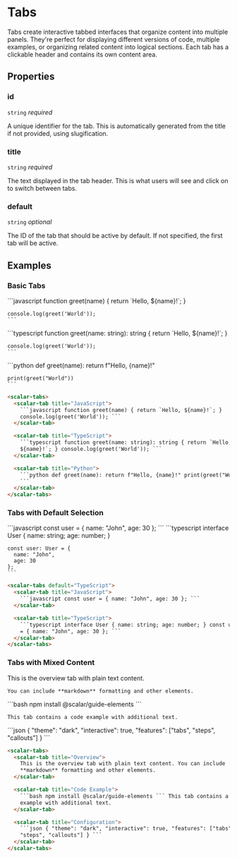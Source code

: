 # Tabs

Tabs create interactive tabbed interfaces that organize content into multiple panels. They're perfect for displaying different versions of code, multiple examples, or organizing related content into logical sections. Each tab has a clickable header and contains its own content area.

## Properties

### id
`string` _required_

A unique identifier for the tab. This is automatically generated from the title if not provided, using slugification.

### title
`string` _required_

The text displayed in the tab header. This is what users will see and click on to switch between tabs.

### default
`string` _optional_

The ID of the tab that should be active by default. If not specified, the first tab will be active.

## Examples

### Basic Tabs

<scalar-tabs>
  <scalar-tab title="JavaScript">
    ```javascript
    function greet(name) {
      return `Hello, ${name}!`;
    }
    
    console.log(greet('World'));
    ```
  </scalar-tab>
  
  <scalar-tab title="TypeScript">
    ```typescript
    function greet(name: string): string {
      return `Hello, ${name}!`;
    }
    
    console.log(greet('World'));
    ```
  </scalar-tab>
  
  <scalar-tab title="Python">
    ```python
    def greet(name):
        return f"Hello, {name}!"
    
    print(greet("World"))
    ```
  </scalar-tab>
</scalar-tabs>

````html
<scalar-tabs>
  <scalar-tab title="JavaScript">
    ```javascript function greet(name) { return `Hello, ${name}!`; }
    console.log(greet('World')); ```
  </scalar-tab>

  <scalar-tab title="TypeScript">
    ```typescript function greet(name: string): string { return `Hello,
    ${name}!`; } console.log(greet('World')); ```
  </scalar-tab>

  <scalar-tab title="Python">
    ```python def greet(name): return f"Hello, {name}!" print(greet("World"))
    ```
  </scalar-tab>
</scalar-tabs>
````

### Tabs with Default Selection

<scalar-tabs default="TypeScript">
  <scalar-tab title="JavaScript">
    ```javascript
    const user = {
      name: "John",
      age: 30
    };
    ```
  </scalar-tab>
  
  <scalar-tab title="TypeScript">
    ```typescript
    interface User {
      name: string;
      age: number;
    }
    
    const user: User = {
      name: "John",
      age: 30
    };
    ```
  </scalar-tab>
</scalar-tabs>

````html
<scalar-tabs default="TypeScript">
  <scalar-tab title="JavaScript">
    ```javascript const user = { name: "John", age: 30 }; ```
  </scalar-tab>

  <scalar-tab title="TypeScript">
    ```typescript interface User { name: string; age: number; } const user: User
    = { name: "John", age: 30 }; ```
  </scalar-tab>
</scalar-tabs>
````

### Tabs with Mixed Content

<scalar-tabs>
  <scalar-tab title="Overview">
    This is the overview tab with plain text content.
    
    You can include **markdown** formatting and other elements.
  </scalar-tab>
  
  <scalar-tab title="Code Example">
    ```bash
    npm install @scalar/guide-elements
    ```
    
    This tab contains a code example with additional text.
  </scalar-tab>
  
  <scalar-tab title="Configuration">
    ```json
    {
      "theme": "dark",
      "interactive": true,
      "features": ["tabs", "steps", "callouts"]
    }
    ```
  </scalar-tab>
</scalar-tabs>

````html
<scalar-tabs>
  <scalar-tab title="Overview">
    This is the overview tab with plain text content. You can include
    **markdown** formatting and other elements.
  </scalar-tab>

  <scalar-tab title="Code Example">
    ```bash npm install @scalar/guide-elements ``` This tab contains a code
    example with additional text.
  </scalar-tab>

  <scalar-tab title="Configuration">
    ```json { "theme": "dark", "interactive": true, "features": ["tabs",
    "steps", "callouts"] } ```
  </scalar-tab>
</scalar-tabs>
````

